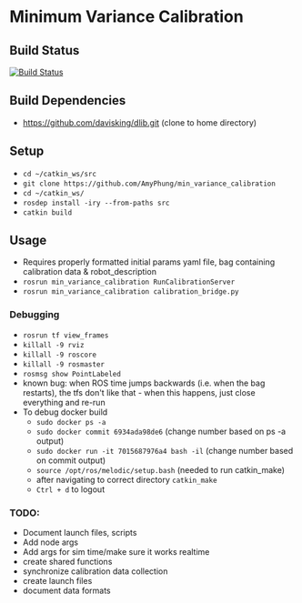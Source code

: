 # Minimum Variance Calibration

## Build Status
[![Build Status](https://api.travis-ci.com/AmyPhung/min_variance_calibration.svg?branch=master)](https://travis-ci.com/github/AmyPhung/min_variance_calibration)

## Build Dependencies
+ https://github.com/davisking/dlib.git (clone to home directory)

## Setup
+ `cd ~/catkin_ws/src`
+ `git clone https://github.com/AmyPhung/min_variance_calibration`
+ `cd ~/catkin_ws/`
+ `rosdep install -iry --from-paths src`
+ `catkin build`

## Usage
+ Requires properly formatted initial params yaml file, bag containing calibration data & robot_description
+ `rosrun min_variance_calibration RunCalibrationServer`
+ `rosrun min_variance_calibration calibration_bridge.py`

### Debugging
+ `rosrun tf view_frames`
+ `killall -9 rviz`
+ `killall -9 roscore`
+ `killall -9 rosmaster`
+ `rosmsg show PointLabeled`
+ known bug: when ROS time jumps backwards (i.e. when the bag restarts), the tfs don't like that - when this happens, just close everything and re-run
+ To debug docker build
    + `sudo docker ps -a`
    + `sudo docker commit 6934ada98de6` (change number based on ps -a output)
    + `sudo docker run -it 7015687976a4 bash -il` (change number based on commit output)
    + `source /opt/ros/melodic/setup.bash` (needed to run catkin_make)
    + after navigating to correct directory `catkin_make`
    + `Ctrl + d` to logout


### TODO:
+ Document launch files, scripts
+ Add node args
+ Add args for sim time/make sure it works realtime
+ create shared functions
+ synchronize calibration data collection
+ create launch files
+ document data formats
